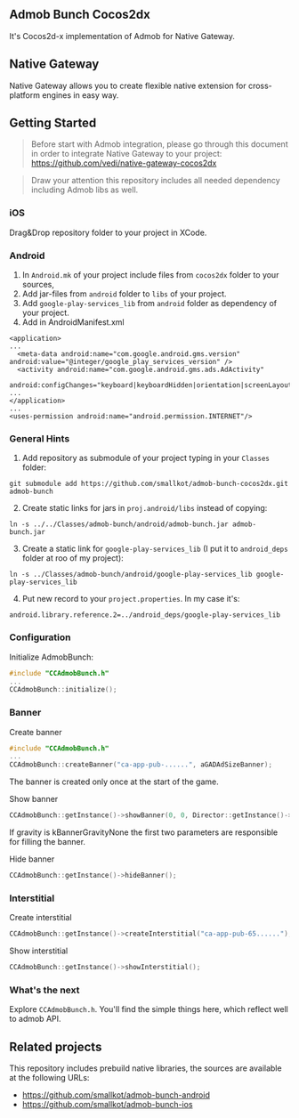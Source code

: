 Admob Bunch Cocos2dx
---

It's Cocos2d-x implementation of Admob for Native Gateway.

Native Gateway
---

Native Gateway allows you to create flexible native extension for cross-platform engines in easy way.

Getting Started
---

> Before start with Admob integration, please go through this document in order to integrate Native Gateway to your project: https://github.com/vedi/native-gateway-cocos2dx

> Draw your attention this repository includes all needed dependency including Admob libs as well.

### iOS

Drag&Drop repository folder to your project in XCode.


### Android

1. In `Android.mk` of your project include files from `cocos2dx` folder to your sources,
2. Add jar-files from `android` folder to `libs` of your project.
3. Add `google-play-services_lib` from `android` folder as dependency of your project.
4. Add in AndroidManifest.xml
```
<application>
...
  <meta-data android:name="com.google.android.gms.version" android:value="@integer/google_play_services_version" />
  <activity android:name="com.google.android.gms.ads.AdActivity"
            android:configChanges="keyboard|keyboardHidden|orientation|screenLayout|uiMode|screenSize|smallestScreenSize"/>
...
</application>
...
<uses-permission android:name="android.permission.INTERNET"/>
```
### General Hints

1. Add repository as submodule of your project typing in your `Classes` folder:
```
git submodule add https://github.com/smallkot/admob-bunch-cocos2dx.git admob-bunch
```
2. Create static links for jars in `proj.android/libs` instead of copying:
```
ln -s ../../Classes/admob-bunch/android/admob-bunch.jar admob-bunch.jar
```
3. Create a static link for `google-play-services_lib` (I put it to `android_deps` folder at roo of my project):
```
ln -s ../Classes/admob-bunch/android/google-play-services_lib google-play-services_lib
```
4. Put new record to your `project.properties`. In my case it's:
```
android.library.reference.2=../android_deps/google-play-services_lib
```

### Configuration

Initialize AdmobBunch:

```cpp
#include "CCAdmobBunch.h"
...
CCAdmobBunch::initialize();
```

### Banner
Create banner
```cpp
#include "CCAdmobBunch.h"
...
CCAdmobBunch::createBanner("ca-app-pub-......", aGADAdSizeBanner);
```
The banner is created only once at the start of the game.

Show banner
```cpp
CCAdmobBunch::getInstance()->showBanner(0, 0, Director::getInstance()->getWinSize().width, Director::getInstance()->getWinSize().height, kBannerGravityBottomCenter);
```
If gravity is kBannerGravityNone the first two parameters are responsible for filling the banner.

Hide banner
```cpp
CCAdmobBunch::getInstance()->hideBanner();
```

### Interstitial
Create interstitial
```cpp
CCAdmobBunch::getInstance()->createInterstitial("ca-app-pub-65......");
```
Show interstitial
```cpp
CCAdmobBunch::getInstance()->showInterstitial();
```

### What's the next

Explore `CCAdmobBunch.h`. You'll find the simple things here, which reflect well to admob API.

Related projects
---

This repository includes prebuild native libraries, the sources are available at the following URLs:

* https://github.com/smallkot/admob-bunch-android
* https://github.com/smallkot/admob-bunch-ios
